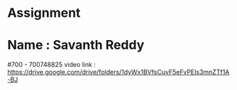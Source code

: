 # Assignment
# Name : Savanth Reddy 
#700 - 700748825
video link : https://drive.google.com/drive/folders/1dyWx1BVfsCuvF5eFvPEIs3mnZTf1A-BJ
